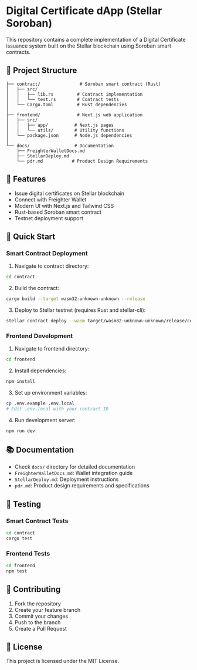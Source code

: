 # Digital Certificate dApp (Stellar Soroban)

This repository contains a complete implementation of a Digital Certificate issuance system built on the Stellar blockchain using Soroban smart contracts.

## 📁 Project Structure

```
├── contract/               # Soroban smart contract (Rust)
│   ├── src/               
│   │   ├── lib.rs         # Contract implementation
│   │   └── test.rs        # Contract tests
│   └── Cargo.toml         # Rust dependencies
│
├── frontend/              # Next.js web application
│   ├── src/              
│   │   ├── app/          # Next.js pages
│   │   └── utils/        # Utility functions
│   └── package.json      # Node.js dependencies
│
└── docs/                 # Documentation
    ├── FreighterWalletDocs.md
    ├── StellarDeploy.md
    └── pdr.md           # Product Design Requirements
```

## 🎯 Features

- Issue digital certificates on Stellar blockchain
- Connect with Freighter Wallet
- Modern UI with Next.js and Tailwind CSS
- Rust-based Soroban smart contract
- Testnet deployment support

## 🚀 Quick Start

### Smart Contract Deployment

1. Navigate to contract directory:
```bash
cd contract
```

2. Build the contract:
```bash
cargo build --target wasm32-unknown-unknown --release
```

3. Deploy to Stellar testnet (requires Rust and stellar-cli):
```bash
stellar contract deploy --wasm target/wasm32-unknown-unknown/release/certificate_contract.wasm --source <your-account> --network testnet
```

### Frontend Development

1. Navigate to frontend directory:
```bash
cd frontend
```

2. Install dependencies:
```bash
npm install
```

3. Set up environment variables:
```bash
cp .env.example .env.local
# Edit .env.local with your contract ID
```

4. Run development server:
```bash
npm run dev
```

## 📚 Documentation

- Check `docs/` directory for detailed documentation
- `FreighterWalletDocs.md`: Wallet integration guide
- `StellarDeploy.md`: Deployment instructions
- `pdr.md`: Product design requirements and specifications

## 🧪 Testing

### Smart Contract Tests
```bash
cd contract
cargo test
```

### Frontend Tests
```bash
cd frontend
npm test
```

## 🤝 Contributing

1. Fork the repository
2. Create your feature branch
3. Commit your changes
4. Push to the branch
5. Create a Pull Request

## 📝 License

This project is licensed under the MIT License.
